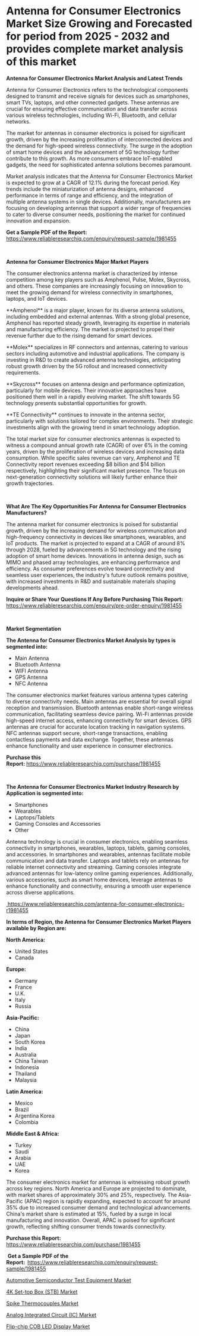 <p><h1>Antenna for Consumer Electronics Market Size Growing and Forecasted for period from 2025 - 2032 and provides complete market analysis of this market</h1></p><p><strong>Antenna for Consumer Electronics Market Analysis and Latest Trends</strong></p>
<p><p>Antenna for Consumer Electronics refers to the technological components designed to transmit and receive signals for devices such as smartphones, smart TVs, laptops, and other connected gadgets. These antennas are crucial for ensuring effective communication and data transfer across various wireless technologies, including Wi-Fi, Bluetooth, and cellular networks.</p><p>The market for antennas in consumer electronics is poised for significant growth, driven by the increasing proliferation of interconnected devices and the demand for high-speed wireless connectivity. The surge in the adoption of smart home devices and the advancement of 5G technology further contribute to this growth. As more consumers embrace IoT-enabled gadgets, the need for sophisticated antenna solutions becomes paramount.</p><p>Market analysis indicates that the Antenna for Consumer Electronics Market is expected to grow at a CAGR of 12.1% during the forecast period. Key trends include the miniaturization of antenna designs, enhanced performance in terms of range and efficiency, and the integration of multiple antenna systems in single devices. Additionally, manufacturers are focusing on developing antennas that support a wider range of frequencies to cater to diverse consumer needs, positioning the market for continued innovation and expansion.</p></p>
<p><strong>Get a Sample PDF of the Report:&nbsp;</strong> <a href="https://www.reliableresearchiq.com/enquiry/request-sample/1981455?utm_campaign=1082&utm_medium=2&utm_source=Github&utm_content=ia&utm_term=07042025&utm_id=antenna-for-consumer-electronics">https://www.reliableresearchiq.com/enquiry/request-sample/1981455</a></p>
<p>&nbsp;</p>
<p><strong>Antenna for Consumer Electronics Major Market Players</strong></p>
<p><p>The consumer electronics antenna market is characterized by intense competition among key players such as Amphenol, Pulse, Molex, Skycross, and others. These companies are increasingly focusing on innovation to meet the growing demand for wireless connectivity in smartphones, laptops, and IoT devices.</p><p>**Amphenol** is a major player, known for its diverse antenna solutions, including embedded and external antennas. With a strong global presence, Amphenol has reported steady growth, leveraging its expertise in materials and manufacturing efficiency. The market is projected to propel their revenue further due to the rising demand for smart devices.</p><p>**Molex** specializes in RF connectors and antennas, catering to various sectors including automotive and industrial applications. The company is investing in R&D to create advanced antenna technologies, anticipating robust growth driven by the 5G rollout and increased connectivity requirements. </p><p>**Skycross** focuses on antenna design and performance optimization, particularly for mobile devices. Their innovative approaches have positioned them well in a rapidly evolving market. The shift towards 5G technology presents substantial opportunities for growth. </p><p>**TE Connectivity** continues to innovate in the antenna sector, particularly with solutions tailored for complex environments. Their strategic investments align with the growing trend in smart technology adoption.</p><p>The total market size for consumer electronics antennas is expected to witness a compound annual growth rate (CAGR) of over 6% in the coming years, driven by the proliferation of wireless devices and increasing data consumption. While specific sales revenue can vary, Amphenol and TE Connectivity report revenues exceeding $8 billion and $14 billion respectively, highlighting their significant market presence. The focus on next-generation connectivity solutions will likely further enhance their growth trajectories.</p></p>
<p>&nbsp;</p>
<p><strong>What Are The Key Opportunities For Antenna for Consumer Electronics Manufacturers?</strong></p>
<p><p>The antenna market for consumer electronics is poised for substantial growth, driven by the increasing demand for wireless communication and high-frequency connectivity in devices like smartphones, wearables, and IoT products. The market is projected to expand at a CAGR of around 8% through 2028, fueled by advancements in 5G technology and the rising adoption of smart home devices. Innovations in antenna design, such as MIMO and phased array technologies, are enhancing performance and efficiency. As consumer preferences evolve toward connectivity and seamless user experiences, the industry's future outlook remains positive, with increased investments in R&D and sustainable materials shaping developments ahead.</p></p>
<p><strong>Inquire or Share Your Questions If Any Before Purchasing This Report:</strong> <a href="https://www.reliableresearchiq.com/enquiry/pre-order-enquiry/1981455?utm_campaign=1082&utm_medium=2&utm_source=Github&utm_content=ia&utm_term=07042025&utm_id=antenna-for-consumer-electronics">https://www.reliableresearchiq.com/enquiry/pre-order-enquiry/1981455</a></p>
<p>&nbsp;</p>
<p><strong>Market Segmentation</strong></p>
<p><strong>The Antenna for Consumer Electronics Market Analysis by types is segmented into:</strong></p>
<p><ul><li>Main Antenna</li><li>Bluetooth Antenna</li><li>WIFI Antenna</li><li>GPS Antenna</li><li>NFC Antenna</li></ul></p>
<p><p>The consumer electronics market features various antenna types catering to diverse connectivity needs. Main antennas are essential for overall signal reception and transmission. Bluetooth antennas enable short-range wireless communication, facilitating seamless device pairing. Wi-Fi antennas provide high-speed internet access, enhancing connectivity for smart devices. GPS antennas are crucial for accurate location tracking in navigation systems. NFC antennas support secure, short-range transactions, enabling contactless payments and data exchange. Together, these antennas enhance functionality and user experience in consumer electronics.</p></p>
<p><strong>Purchase this Report:&nbsp;</strong><a href="https://www.reliableresearchiq.com/purchase/1981455?utm_campaign=1082&utm_medium=2&utm_source=Github&utm_content=ia&utm_term=07042025&utm_id=antenna-for-consumer-electronics">https://www.reliableresearchiq.com/purchase/1981455</a></p>
<p>&nbsp;</p>
<p><strong>The Antenna for Consumer Electronics Market Industry Research by Application is segmented into:</strong></p>
<p><ul><li>Smartphones</li><li>Wearables</li><li>Laptops/Tablets</li><li>Gaming Consoles and Accessories</li><li>Other</li></ul></p>
<p><p>Antenna technology is crucial in consumer electronics, enabling seamless connectivity in smartphones, wearables, laptops, tablets, gaming consoles, and accessories. In smartphones and wearables, antennas facilitate mobile communication and data transfer. Laptops and tablets rely on antennas for reliable internet connectivity and streaming. Gaming consoles integrate advanced antennas for low-latency online gaming experiences. Additionally, various accessories, such as smart home devices, leverage antennas to enhance functionality and connectivity, ensuring a smooth user experience across diverse applications.</p></p>
<p><a href="https://www.reliableresearchiq.com/antenna-for-consumer-electronics-r1981455?utm_campaign=1082&utm_medium=2&utm_source=Github&utm_content=ia&utm_term=07042025&utm_id=antenna-for-consumer-electronics">&nbsp;https://www.reliableresearchiq.com/antenna-for-consumer-electronics-r1981455</a></p>
<p><strong>In terms of Region, the Antenna for Consumer Electronics Market Players available by Region are:</strong></p>
<p>
    <p> <strong> North America: </strong>
        <ul>
            <li>United States</li>
            <li>Canada</li>
        </ul>
        </p> 
    <p> <strong> Europe: </strong>
        <ul>
            <li>Germany</li>
            <li>France</li>
            <li>U.K.</li>
            <li>Italy</li>
            <li>Russia</li>
        </ul>
        </p> 
    <p> <strong> Asia-Pacific: </strong>
        <ul>
            <li>China</li>
            <li>Japan</li>
            <li>South Korea</li>
            <li>India</li>
            <li>Australia</li>
            <li>China Taiwan</li>
            <li>Indonesia</li>
            <li>Thailand</li>
            <li>Malaysia</li>
        </ul>
        </p> 
    <p> <strong> Latin America: </strong>
        <ul>
            <li>Mexico</li>
            <li>Brazil</li>
            <li>Argentina Korea</li>
            <li>Colombia</li>
        </ul>
        </p> 
    <p> <strong> Middle East & Africa: </strong>
        <ul>
            <li>Turkey</li>
            <li>Saudi</li>
            <li>Arabia</li>
            <li>UAE</li>
            <li>Korea</li>
        </ul>
    </p>
    </p>
<p><p>The consumer electronics market for antennas is witnessing robust growth across key regions. North America and Europe are projected to dominate, with market shares of approximately 30% and 25%, respectively. The Asia-Pacific (APAC) region is rapidly expanding, expected to account for around 35% due to increased consumer demand and technological advancements. China's market share is estimated at 15%, fueled by a surge in local manufacturing and innovation. Overall, APAC is poised for significant growth, reflecting shifting consumer trends towards connectivity.</p></p>
<p><strong>Purchase this Report: </strong><a href="https://www.reliableresearchiq.com/purchase/1981455?utm_campaign=1082&utm_medium=2&utm_source=Github&utm_content=ia&utm_term=07042025&utm_id=antenna-for-consumer-electronics">https://www.reliableresearchiq.com/purchase/1981455</a></p>
<p>&nbsp;<strong>Get a Sample PDF of the Report:&nbsp;&nbsp;</strong><a href="https://www.reliableresearchiq.com/enquiry/request-sample/1981455?utm_campaign=1082&utm_medium=2&utm_source=Github&utm_content=ia&utm_term=07042025&utm_id=antenna-for-consumer-electronics">https://www.reliableresearchiq.com/enquiry/request-sample/1981455</a></p>
<p><strong></strong></p>
<p><p><a href="https://github.com/aijazdeitzbq/Market-Research-Report-List-1/blob/main/automotive-semiconductor-test-equipment-market.md?utm_campaign=1082&utm_medium=2&utm_source=Github&utm_content=ia&utm_term=07042025&utm_id=antenna-for-consumer-electronics">Automotive Semiconductor Test Equipment Market</a></p><p><a href="https://github.com/skoppmerlib9/Market-Research-Report-List-1/blob/main/4k-set-top-box-stb-market.md?utm_campaign=1082&utm_medium=2&utm_source=Github&utm_content=ia&utm_term=07042025&utm_id=antenna-for-consumer-electronics">4K Set-top Box (STB) Market</a></p><p><a href="https://github.com/owaysusing/Market-Research-Report-List-1/blob/main/spike-thermocouples-market.md?utm_campaign=1082&utm_medium=2&utm_source=Github&utm_content=ia&utm_term=07042025&utm_id=antenna-for-consumer-electronics">Spike Thermocouples Market</a></p><p><a href="https://github.com/gambokaiohjr/Market-Research-Report-List-1/blob/main/analog-integrated-circuit-ic-market.md?utm_campaign=1082&utm_medium=2&utm_source=Github&utm_content=ia&utm_term=07042025&utm_id=antenna-for-consumer-electronics">Analog Integrated Circuit (IC) Market</a></p><p><a href="https://github.com/monacaquddus/Market-Research-Report-List-1/blob/main/flip-chip-cob-led-display-market.md?utm_campaign=1082&utm_medium=2&utm_source=Github&utm_content=ia&utm_term=07042025&utm_id=antenna-for-consumer-electronics">Flip-chip COB LED Display Market</a></p></p>